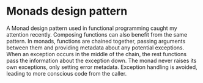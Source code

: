 # Monads design pattern
A Monad design pattern used in functional programming caught my attention recently. Composing functions can also benefit from the same pattern. In monads, functions are chained together, passing arguments between them and providing metadata about any potential exceptions. When an exception occurs in the middle of the chain, the rest functions pass the information about the exception down. The monad never raises its own exceptions, only setting error metadata. Exception handling is avoided, leading to more conscious code from the caller.
